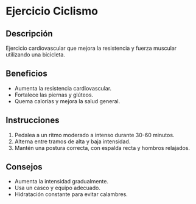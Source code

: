 # Ejercicio Ciclismo

## Descripción
Ejercicio cardiovascular que mejora la resistencia y fuerza muscular utilizando una bicicleta.

## Beneficios
- Aumenta la resistencia cardiovascular.
- Fortalece las piernas y glúteos.
- Quema calorías y mejora la salud general.

## Instrucciones
1. Pedalea a un ritmo moderado a intenso durante 30-60 minutos.
2. Alterna entre tramos de alta y baja intensidad.
3. Mantén una postura correcta, con espalda recta y hombros relajados.

## Consejos
- Aumenta la intensidad gradualmente.
- Usa un casco y equipo adecuado.
- Hidratación constante para evitar calambres.